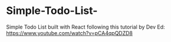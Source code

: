 # Simple-Todo-List-
Simple Todo List built with React following this tutorial by Dev Ed:
https://www.youtube.com/watch?v=pCA4qpQDZD8
